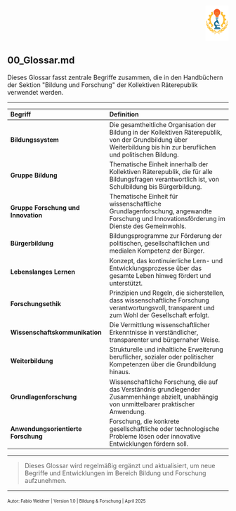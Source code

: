 <p align="right">
  <img src="https://raw.githubusercontent.com/hades-dux/Kollektive-Raeterepublik/main/Meta_und_Systemstruktur/logo_offiziell.png" alt="Logo der Kollektiven Räterepublik" height="80">
</p>

## 00_Glossar.md

<!--
Autor: Fabio Weidner
Version: 1.0
Sektion: Bildung & Forschung
Veröffentlichung: April 2025
-->

Dieses Glossar fasst zentrale Begriffe zusammen, die in den Handbüchern der Sektion "Bildung und Forschung" der Kollektiven Räterepublik verwendet werden.

---

| Begriff | Definition |
|:---|:---|
| **Bildungssystem** | Die gesamtheitliche Organisation der Bildung in der Kollektiven Räterepublik, von der Grundbildung über Weiterbildung bis hin zur beruflichen und politischen Bildung. |
| **Gruppe Bildung** | Thematische Einheit innerhalb der Kollektiven Räterepublik, die für alle Bildungsfragen verantwortlich ist, von Schulbildung bis Bürgerbildung. |
| **Gruppe Forschung und Innovation** | Thematische Einheit für wissenschaftliche Grundlagenforschung, angewandte Forschung und Innovationsförderung im Dienste des Gemeinwohls. |
| **Bürgerbildung** | Bildungsprogramme zur Förderung der politischen, gesellschaftlichen und medialen Kompetenz der Bürger. |
| **Lebenslanges Lernen** | Konzept, das kontinuierliche Lern- und Entwicklungsprozesse über das gesamte Leben hinweg fördert und unterstützt. |
| **Forschungsethik** | Prinzipien und Regeln, die sicherstellen, dass wissenschaftliche Forschung verantwortungsvoll, transparent und zum Wohl der Gesellschaft erfolgt. |
| **Wissenschaftskommunikation** | Die Vermittlung wissenschaftlicher Erkenntnisse in verständlicher, transparenter und bürgernaher Weise. |
| **Weiterbildung** | Strukturelle und inhaltliche Erweiterung beruflicher, sozialer oder politischer Kompetenzen über die Grundbildung hinaus. |
| **Grundlagenforschung** | Wissenschaftliche Forschung, die auf das Verständnis grundlegender Zusammenhänge abzielt, unabhängig von unmittelbarer praktischer Anwendung. |
| **Anwendungsorientierte Forschung** | Forschung, die konkrete gesellschaftliche oder technologische Probleme lösen oder innovative Entwicklungen fördern soll. |

---
> Dieses Glossar wird regelmäßig ergänzt und aktualisiert, um neue Begriffe und Entwicklungen im Bereich Bildung und Forschung aufzunehmen.

---

<sub><sup>Autor: Fabio Weidner | Version 1.0 | Bildung & Forschung | April 2025</sup></sub>

